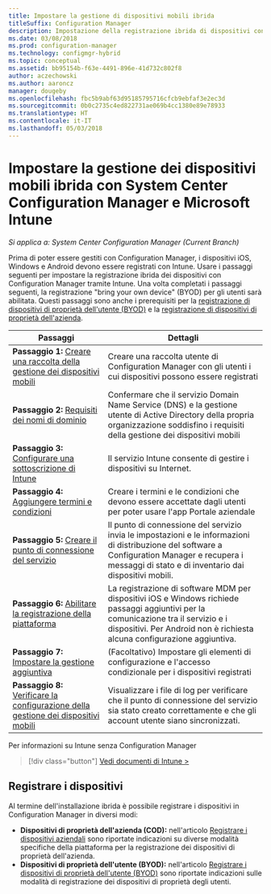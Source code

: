 ```yaml
---
title: Impostare la gestione di dispositivi mobili ibrida
titleSuffix: Configuration Manager
description: Impostazione della registrazione ibrida di dispositivi con Configuration Manager e Intune.
ms.date: 03/08/2018
ms.prod: configuration-manager
ms.technology: configmgr-hybrid
ms.topic: conceptual
ms.assetid: bb95154b-f63e-4491-896e-41d732c802f8
author: aczechowski
ms.author: aaroncz
manager: dougeby
ms.openlocfilehash: fbc5b9abf63d95185795716cfcb9ebfaf3e2ec3d
ms.sourcegitcommit: 0b0c2735c4ed822731ae069b4cc1380e89e78933
ms.translationtype: HT
ms.contentlocale: it-IT
ms.lasthandoff: 05/03/2018
---
```

# <a name="setup-hybrid-mobile-device-management-mdm-with-system-center-configuration-manager-and-microsoft-intune"></a>Impostare la gestione dei dispositivi mobili ibrida con System Center Configuration Manager e Microsoft Intune

*Si applica a: System Center Configuration Manager (Current Branch)*


Prima di poter essere gestiti con Configuration Manager, i dispositivi iOS, Windows e Android devono essere registrati con Intune. Usare i passaggi seguenti per impostare la registrazione ibrida dei dispositivi con Configuration Manager tramite Intune. Una volta completati i passaggi seguenti, la registrazione "bring your own device" (BYOD) per gli utenti sarà abilitata. Questi passaggi sono anche i prerequisiti per la [registrazione di dispositivi di proprietà dell'utente (BYOD)](enroll-hybrid-ios-mac.md) e la [registrazione di dispositivi di proprietà dell'azienda](enroll-company-owned-devices.md).

 |Passaggi|Dettagli|  
 |-----------|-------------|  
 |**Passaggio 1:** [Creare una raccolta della gestione dei dispositivi mobili](create-mdm-collection.md)|Creare una raccolta utente di Configuration Manager con gli utenti i cui dispositivi possono essere registrati|  
 |**Passaggio 2:** [Requisiti dei nomi di dominio](confirm-dns.md)|Confermare che il servizio Domain Name Service (DNS) e la gestione utente di Active Directory della propria organizzazione soddisfino i requisiti della gestione dei dispositivi mobili|
 |**Passaggio 3:** [Configurare una sottoscrizione di Intune](configure-intune-subscription.md)|Il servizio Intune consente di gestire i dispositivi su Internet.|  
 |**Passaggio 4:** [Aggiungere termini e condizioni](terms-and-conditions.md)| Creare i termini e le condizioni che devono essere accettate dagli utenti per poter usare l'app Portale aziendale|
 |**Passaggio 5:** [Creare il punto di connessione del servizio](create-service-connection-point.md)|Il punto di connessione del servizio invia le impostazioni e le informazioni di distribuzione del software a Configuration Manager e recupera i messaggi di stato e di inventario dai dispositivi mobili. |  
 |**Passaggio 6:** [Abilitare la registrazione della piattaforma](enable-platform-enrollment.md)|La registrazione di software MDM per dispositivi iOS e Windows richiede passaggi aggiuntivi per la comunicazione tra il servizio e i dispositivi. Per Android non è richiesta alcuna configurazione aggiuntiva.|  
 |**Passaggio 7:** [Impostare la gestione aggiuntiva](set-up-additional-management.md)|(Facoltativo) Impostare gli elementi di configurazione e l'accesso condizionale per i dispositivi registrati|
 |**Passaggio 8:** [Verificare la configurazione della gestione dei dispositivi mobili](verify-mdm-configuration.md)|Visualizzare i file di log per verificare che il punto di connessione del servizio sia stato creato correttamente e che gli account utente siano sincronizzati.|

Per informazioni su Intune senza Configuration Manager
> [!div class="button"]
[Vedi documenti di Intune >](https://docs.microsoft.com/intune/deploy-use/enroll-devices-in-microsoft-intune)


## <a name="enroll-devices"></a>Registrare i dispositivi
Al termine dell'installazione ibrida è possibile registrare i dispositivi in Configuration Manager in diversi modi:
- **Dispositivi di proprietà dell'azienda (COD):** nell'articolo [Registrare i dispositivi aziendali](enroll-company-owned-devices.md) sono riportate indicazioni su diverse modalità specifiche della piattaforma per la registrazione dei dispositivi di proprietà dell'azienda.
- **Dispositivi di proprietà dell'utente (BYOD):** nell'articolo [Registrare i dispositivi di proprietà dell'utente (BYOD)](enroll-hybrid-ios-mac.md) sono riportate indicazioni sulle modalità di registrazione dei dispositivi di proprietà degli utenti.
